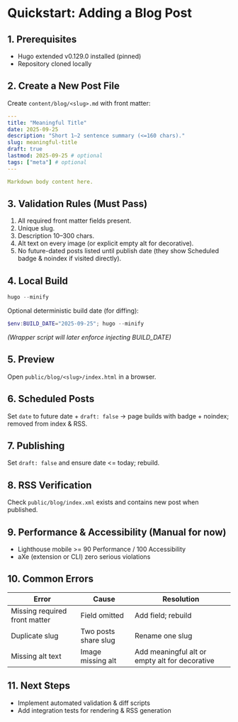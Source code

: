 # Quickstart: Adding a Blog Post

## 1. Prerequisites
- Hugo extended v0.129.0 installed (pinned)
- Repository cloned locally

## 2. Create a New Post File
Create `content/blog/<slug>.md` with front matter:
```yaml
---
title: "Meaningful Title"
date: 2025-09-25
description: "Short 1–2 sentence summary (<=160 chars)."
slug: meaningful-title
draft: true
lastmod: 2025-09-25 # optional
tags: ["meta"] # optional
---

Markdown body content here.
```

## 3. Validation Rules (Must Pass)
1. All required front matter fields present.
2. Unique slug.
3. Description 10–300 chars.
4. Alt text on every image (or explicit empty alt for decorative).
5. No future-dated posts listed until publish date (they show Scheduled badge & noindex if visited directly).

## 4. Local Build
```powershell
hugo --minify
```
Optional deterministic build date (for diffing):
```powershell
$env:BUILD_DATE="2025-09-25"; hugo --minify
```
*(Wrapper script will later enforce injecting BUILD_DATE)*

## 5. Preview
Open `public/blog/<slug>/index.html` in a browser.

## 6. Scheduled Posts
Set `date` to future date + `draft: false` → page builds with badge + noindex; removed from index & RSS.

## 7. Publishing
Set `draft: false` and ensure date <= today; rebuild.

## 8. RSS Verification
Check `public/blog/index.xml` exists and contains new post when published.

## 9. Performance & Accessibility (Manual for now)
- Lighthouse mobile >= 90 Performance / 100 Accessibility
- aXe (extension or CLI) zero serious violations

## 10. Common Errors
| Error | Cause | Resolution |
|-------|-------|-----------|
| Missing required front matter | Field omitted | Add field; rebuild |
| Duplicate slug | Two posts share slug | Rename one slug |
| Missing alt text | Image missing alt | Add meaningful alt or empty alt for decorative |

## 11. Next Steps
- Implement automated validation & diff scripts
- Add integration tests for rendering & RSS generation
